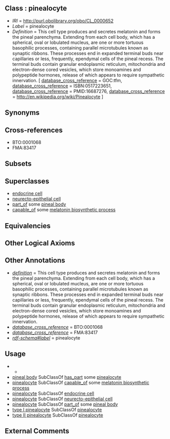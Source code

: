 
## Class : pinealocyte

 * *IRI* = http://purl.obolibrary.org/obo/CL_0000652
 * *Label* = pinealocyte
 * *Definition* = This cell type produces and secretes melatonin and forms the pineal parenchyma. Extending from each cell body, which has a spherical, oval or lobulated mucleus, are one or more tortuous basophilic processes, containing parallel microtubules known as synaptic ribbons. These processes end in expanded terminal buds near capillaries or less, frequently, ependymal cells of the pineal recess. The terminal buds contain granular endoplasmic reticulum, mitochondria and electron-dense cored vesicles, which store monoamines and polypeptide hormones, release of which appears to require sympathetic innervation. [ [database_cross_reference](../../ef/oboInOwl#hasDbXref.md) = GOC:tfm, [database_cross_reference](../../ef/oboInOwl#hasDbXref.md) = ISBN:0517223651, [database_cross_reference](../../ef/oboInOwl#hasDbXref.md) = PMID:16687276, [database_cross_reference](../../ef/oboInOwl#hasDbXref.md) = http://en.wikipedia.org/wiki/Pinealocyte ]

## Synonyms


## Cross-references

 * BTO:0001068
 * FMA:83417

## Subsets


## Superclasses

 * [endocrine cell](../../CL/63/CL_0000163.md)
 * [neurecto-epithelial cell](../../CL/10/CL_0000710.md)
 * [part_of](../../BFO/50/BFO_0000050.md) some [pineal body](../../UBERON/05/UBERON_0001905.md)
 * [capable_of](../../RO/15/RO_0002215.md) some [melatonin biosynthetic process](../../GO/87/GO_0030187.md)

## Equivalencies


## Other Logical Axioms


## Other Annotations

 * *[definition](../../IAO/15/IAO_0000115.md)* = This cell type produces and secretes melatonin and forms the pineal parenchyma. Extending from each cell body, which has a spherical, oval or lobulated mucleus, are one or more tortuous basophilic processes, containing parallel microtubules known as synaptic ribbons. These processes end in expanded terminal buds near capillaries or less, frequently, ependymal cells of the pineal recess. The terminal buds contain granular endoplasmic reticulum, mitochondria and electron-dense cored vesicles, which store monoamines and polypeptide hormones, release of which appears to require sympathetic innervation.
 * *[database_cross_reference](../../ef/oboInOwl#hasDbXref.md)* = BTO:0001068
 * *[database_cross_reference](../../ef/oboInOwl#hasDbXref.md)* = FMA:83417
 * *[rdf-schema#label](../../el/rdf-schema#label.md)* = pinealocyte

## Usage

 * -
 * [pineal body](../../UBERON/05/UBERON_0001905.md) SubClassOf [has_part](../../BFO/51/BFO_0000051.md) some [pinealocyte](../../CL/52/CL_0000652.md)
 * [pinealocyte](../../CL/52/CL_0000652.md) SubClassOf [capable_of](../../RO/15/RO_0002215.md) some [melatonin biosynthetic process](../../GO/87/GO_0030187.md)
 * [pinealocyte](../../CL/52/CL_0000652.md) SubClassOf [endocrine cell](../../CL/63/CL_0000163.md)
 * [pinealocyte](../../CL/52/CL_0000652.md) SubClassOf [neurecto-epithelial cell](../../CL/10/CL_0000710.md)
 * [pinealocyte](../../CL/52/CL_0000652.md) SubClassOf [part_of](../../BFO/50/BFO_0000050.md) some [pineal body](../../UBERON/05/UBERON_0001905.md)
 * [type I pinealocyte](../../CL/13/CL_0010013.md) SubClassOf [pinealocyte](../../CL/52/CL_0000652.md)
 * [type II pinealocyte](../../CL/14/CL_0010014.md) SubClassOf [pinealocyte](../../CL/52/CL_0000652.md)

## External Comments

